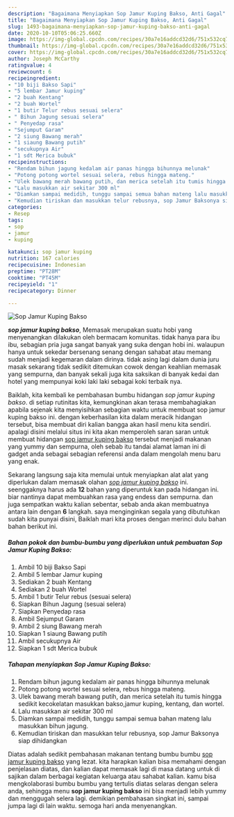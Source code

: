 ```yaml
---
description: "Bagaimana Menyiapkan Sop Jamur Kuping Bakso, Anti Gagal"
title: "Bagaimana Menyiapkan Sop Jamur Kuping Bakso, Anti Gagal"
slug: 1493-bagaimana-menyiapkan-sop-jamur-kuping-bakso-anti-gagal
date: 2020-10-10T05:06:25.660Z
image: https://img-global.cpcdn.com/recipes/30a7e16addcd32d6/751x532cq70/sop-jamur-kuping-bakso-foto-resep-utama.jpg
thumbnail: https://img-global.cpcdn.com/recipes/30a7e16addcd32d6/751x532cq70/sop-jamur-kuping-bakso-foto-resep-utama.jpg
cover: https://img-global.cpcdn.com/recipes/30a7e16addcd32d6/751x532cq70/sop-jamur-kuping-bakso-foto-resep-utama.jpg
author: Joseph McCarthy
ratingvalue: 4
reviewcount: 6
recipeingredient:
- "10 biji Bakso Sapi"
- "5 lembar Jamur kuping"
- "2 buah Kentang"
- "2 buah Wortel"
- "1 butir Telur rebus sesuai selera"
- " Bihun Jagung sesuai selera"
- " Penyedap rasa"
- "Sejumput Garam"
- "2 siung Bawang merah"
- "1 siaung Bawang putih"
- "secukupnya Air"
- "1 sdt Merica bubuk"
recipeinstructions:
- "Rendam bihun jagung kedalam air panas hingga bihunnya melunak"
- "Potong potong wortel sesuai selera, rebus hingga mateng."
- "Ulek bawang merah bawang putih, dan merica setelah itu tumis hingga sedikit kecokelatan masukkan bakso,jamur kuping, kentang, dan wortel."
- "Lalu masukkan air sekitar 300 ml"
- "Diamkan sampai medidih, tunggu sampai semua bahan mateng lalu masukkan bihun jagung."
- "Kemudian tiriskan dan masukkan telur rebusnya, sop Jamur Baksonya siap dihidangkan"
categories:
- Resep
tags:
- sop
- jamur
- kuping

katakunci: sop jamur kuping 
nutrition: 167 calories
recipecuisine: Indonesian
preptime: "PT28M"
cooktime: "PT45M"
recipeyield: "1"
recipecategory: Dinner

---
```



![Sop Jamur Kuping Bakso](https://img-global.cpcdn.com/recipes/30a7e16addcd32d6/751x532cq70/sop-jamur-kuping-bakso-foto-resep-utama.jpg)

<b><i>sop jamur kuping bakso</i></b>, Memasak merupakan suatu hobi yang menyenangkan dilakukan oleh bermacam komunitas. tidak hanya para ibu ibu, sebagian pria juga sangat banyak yang suka dengan hobi ini. walaupun hanya untuk sekedar bersenang senang dengan sahabat atau memang sudah menjadi kegemaran dalam dirinya. tidak asing lagi dalam dunia juru masak sekarang tidak sedikit ditemukan cowok dengan keahlian memasak yang sempurna, dan banyak sekali juga kita saksikan di banyak kedai dan hotel yang mempunyai koki laki laki sebagai koki terbaik nya.

Baiklah, kita kembali ke pembahasan bumbu hidangan <i>sop jamur kuping bakso</i>. di setiap rutinitas kita, kemungkinan akan terasa membahagiakan apabila sejenak kita menyisihkan sebagian waktu untuk membuat sop jamur kuping bakso ini. dengan keberhasilan kita dalam meracik hidangan tersebut, bisa membuat diri kalian bangga akan hasil menu kita sendiri. apalagi disini melalui situs ini kita akan memperoleh saran saran untuk membuat hidangan <u>sop jamur kuping bakso</u> tersebut menjadi makanan yang yummy dan sempurna, oleh sebab itu tandai alamat laman ini di gadget anda sebagai sebagian referensi anda dalam mengolah menu baru yang enak.




Sekarang langsung saja kita memulai untuk menyiapkan alat alat yang diperlukan dalam memasak olahan <u><i>sop jamur kuping bakso</i></u> ini. seenggaknya harus ada <b>12</b> bahan yang diperuntuk kan pada hidangan ini. biar nantinya dapat membuahkan rasa yang endess dan sempurna. dan juga sempatkan waktu kalian sebentar, sebab anda akan membuatnya antara lain dengan <b>6</b> langkah. saya menginginkan segala yang dibutuhkan sudah kita punyai disini, Baiklah mari kita proses dengan merinci dulu bahan bahan berikut ini.

<!--inarticleads1-->

##### Bahan pokok dan bumbu-bumbu yang diperlukan untuk pembuatan Sop Jamur Kuping Bakso:

1. Ambil 10 biji Bakso Sapi
1. Ambil 5 lembar Jamur kuping
1. Sediakan 2 buah Kentang
1. Sediakan 2 buah Wortel
1. Ambil 1 butir Telur rebus (sesuai selera)
1. Siapkan  Bihun Jagung (sesuai selera)
1. Siapkan  Penyedap rasa
1. Ambil Sejumput Garam
1. Ambil 2 siung Bawang merah
1. Siapkan 1 siaung Bawang putih
1. Ambil secukupnya Air
1. Siapkan 1 sdt Merica bubuk




<!--inarticleads2-->

##### Tahapan menyiapkan Sop Jamur Kuping Bakso:

1. Rendam bihun jagung kedalam air panas hingga bihunnya melunak
1. Potong potong wortel sesuai selera, rebus hingga mateng.
1. Ulek bawang merah bawang putih, dan merica setelah itu tumis hingga sedikit kecokelatan masukkan bakso,jamur kuping, kentang, dan wortel.
1. Lalu masukkan air sekitar 300 ml
1. Diamkan sampai medidih, tunggu sampai semua bahan mateng lalu masukkan bihun jagung.
1. Kemudian tiriskan dan masukkan telur rebusnya, sop Jamur Baksonya siap dihidangkan




Diatas adalah sedikit pembahasan makanan tentang bumbu bumbu <u>sop jamur kuping bakso</u> yang lezat. kita harapkan kalian bisa memahami dengan penjelasan diatas, dan kalian dapat memasak lagi di masa datang untuk di sajikan dalam berbagai kegiatan keluarga atau sahabat kalian. kamu bisa mengkolaborasi bumbu bumbu yang tertulis diatas selaras dengan selera anda, sehingga menu <b>sop jamur kuping bakso</b> ini bisa menjadi lebih yummy dan menggugah selera lagi. demikian pembahasan singkat ini, sampai jumpa lagi di lain waktu. semoga hari anda menyenangkan.
